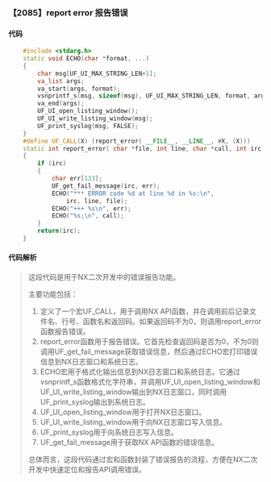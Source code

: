 ### 【2085】report error 报告错误

#### 代码

```cpp
    #include <stdarg.h>  
    static void ECHO(char *format, ...)  
    {  
        char msg[UF_UI_MAX_STRING_LEN+1];  
        va_list args;  
        va_start(args, format);  
        vsnprintf_s(msg, sizeof(msg), UF_UI_MAX_STRING_LEN, format, args);  
        va_end(args);  
        UF_UI_open_listing_window();  
        UF_UI_write_listing_window(msg);  
        UF_print_syslog(msg, FALSE);  
    }  
    #define UF_CALL(X) (report_error( __FILE__, __LINE__, #X, (X)))  
    static int report_error( char *file, int line, char *call, int irc)  
    {  
        if (irc)  
        {  
            char err[133];  
            UF_get_fail_message(irc, err);  
            ECHO("*** ERROR code %d at line %d in %s:\n",  
                irc, line, file);  
            ECHO("+++ %s\n", err);  
            ECHO("%s;\n", call);  
        }  
        return(irc);  
    }

```

#### 代码解析

> 这段代码是用于NX二次开发中的错误报告功能。
>
> 主要功能包括：
>
> 1. 定义了一个宏UF_CALL，用于调用NX API函数，并在调用前后记录文件名、行号、函数名和返回码。如果返回码不为0，则调用report_error函数报告错误。
> 2. report_error函数用于报告错误。它首先检查返回码是否为0，不为0则调用UF_get_fail_message获取错误信息，然后通过ECHO宏打印错误信息到NX日志窗口和系统日志。
> 3. ECHO宏用于格式化输出信息到NX日志窗口和系统日志。它通过vsnprintf_s函数格式化字符串，并调用UF_UI_open_listing_window和UF_UI_write_listing_window输出到NX日志窗口，同时调用UF_print_syslog输出到系统日志。
> 4. UF_UI_open_listing_window用于打开NX日志窗口。
> 5. UF_UI_write_listing_window用于向NX日志窗口写入信息。
> 6. UF_print_syslog用于向系统日志写入信息。
> 7. UF_get_fail_message用于获取NX API函数的错误信息。
>
> 总体而言，这段代码通过宏和函数封装了错误报告的流程，方便在NX二次开发中快速定位和报告API调用错误。
>
